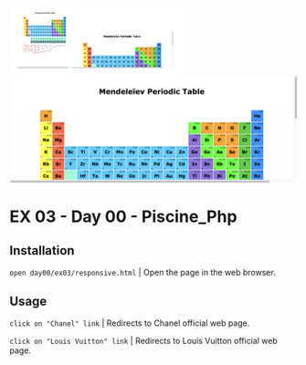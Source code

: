 <img src="../../resources/images/respon.png" width="300"><img src="../../resources/images/responsive_2.png" width="550">

# EX 03 - Day 00 - Piscine_Php

## Installation
`open day00/ex03/responsive.html` | Open the page in the web browser.

## Usage
`click on "Chanel" link` | Redirects to Chanel official web page.

`click on "Louis Vuitton" link` | Redirects to Louis Vuitton official web page.
